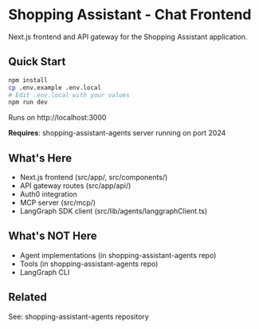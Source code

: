 # Shopping Assistant - Chat Frontend

Next.js frontend and API gateway for the Shopping Assistant application.

## Quick Start

```bash
npm install
cp .env.example .env.local
# Edit .env.local with your values
npm run dev
```

Runs on http://localhost:3000

**Requires**: shopping-assistant-agents server running on port 2024

## What's Here

- Next.js frontend (src/app/, src/components/)
- API gateway routes (src/app/api/)
- Auth0 integration
- MCP server (src/mcp/)
- LangGraph SDK client (src/lib/agents/langgraphClient.ts)

## What's NOT Here

- Agent implementations (in shopping-assistant-agents repo)
- Tools (in shopping-assistant-agents repo)
- LangGraph CLI

## Related

See: shopping-assistant-agents repository
